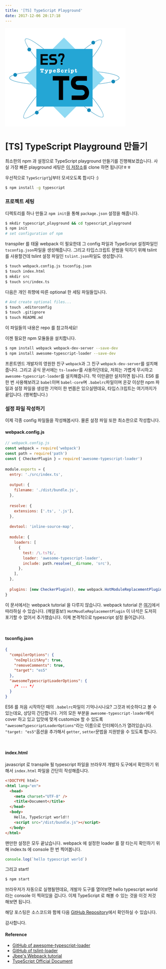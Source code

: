 ```yaml
---
title: '[TS] TypeScript Playground'
date: 2017-12-06 20:17:18
---
```


![](./typescript.png)

# [TS] TypeScript Playground 만들기

최소한의 npm 과 설정으로 TypeScript playground 만들기를 진행해보겠습니다. 사실 가장 빠른 playground 세팅은 [이 저장소](https://github.com/JaeYeopHan/typescript_playground)를 clone 하면 됩니다!ㅎㅎ

우선적으로 `TypeScript`님부터 모셔오도록 합시다 :)

```bash
$ npm install -g typescript
```

### 프로젝트 세팅

디렉토리를 하나 만들고 `npm init`을 통해 `package.json` 설정을 해줍니다.

```bash
$ mkdir typescript_playground && cd typescript_playground
$ npm init
# set configuration of npm
```

transpiler 를 태울 webpack 이 필요한데 그 config 파일과 TypeScript 설정파일인 `tsconfig.json`파일을 생성해줍니다. 그리고 타입스크립트 문법을 익히기 위해 tslint 를 사용할건데 tslint 설정 파일인 `tslint.json`파일도 생성합니다.

```bash
$ touch webpack.config.js tsconfig.json
$ touch index.html
$ mkdir src
$ touch src/index.ts
```

다음은 개인 취향에 따른 optional 한 세팅 파일들입니다.

```bash
# And create optional files...
$ touch .editorconfig
$ touch .gitignore
$ touch README.md
```

이 파일들의 내용은 repo 를 참고하세요!

이젠 필요한 npm 모듈들을 설치합니다.

```bash
$ npm install webpack webpack-dev-server --save-dev
$ npm install awesome-typescript-loader --save-dev
```

프론트엔드 개발자의 영원한 친구 `webpack`과 그 친구 `webpack-dev-server`를 설치해줍니다. 그리고 공식 문서에는 `ts-loader`를 사용하던데요, 저희는 가볍게 무시하고 `awesome-typescript-loader`를 설치해줍니다. 딱 이만큼만 설치하면 됩니다. ES6 를 한 번 사용해보려고 `babel`이며 `babel-core`며 `.babelrc`파일이며 온갖 이상한 npm 파일과 설정 파일을 생성한 기억이 한 번쯤은 있으실텐데요, 타입스크립트는 여기까지가 끝입니다. (행복합니다.)

### 설정 파일 작성하기

이제 각종 config 파일들을 작성해봅시다. 물론 설정 파일 또한 최소한으로 작성합니다.

#### webpack.config.js

```js
// webpack.config.js
const webpack = require('webpack')
const path = require('path')
const { CheckerPlugin } = require('awesome-typescript-loader')

module.exports = {
  entry: './src/index.ts',

  output: {
    filename: './dist/bundle.js',
  },

  resolve: {
    extensions: ['.ts', '.js'],
  },

  devtool: 'inline-source-map',

  module: {
    loaders: [
      {
        test: /\.ts?$/,
        loader: 'awesome-typescript-loader',
        include: path.resolve(__dirname, 'src'),
      },
    ],
  },

  plugins: [new CheckerPlugin(), new webpack.HotModuleReplacementPlugin()],
}
```

이 문서에서는 webpack tutorial 을 다루지 않습니다. webpack tutorial 은 [여기](https://github.com/JaeYeopHan/webpack2_tutorial)에서 따라하실 수 있습니다. (깨알홍보!) `HotMoudleReplacementPlugin` 이 녀석은 도저히 포기할 수 없어서 추가했습니다. 이제 본격적으로 typescript 설정 들어갑니다.

</br>

#### tsconfig.json

```json
{
  "compilerOptions": {
    "noImplicitAny": true,
    "removeComments": true,
    "target": "es5"
  },
  "awesomeTypescriptLoaderOptions": {
    /* ... */
  }
}
```

ES6 를 처음 시작하던 때의 `.babelrc`파일이 기억나시나요? 그것과 비슷하다고 볼 수 있는데요, 상당히 간단합니다. 거의 모든 부분을 `awesome-typescript-loader`에서 cover 하고 있고 입맛에 맞게 customize 할 수 있도록 `"awesomeTypescriptLoaderOptions"`라는 이름으로 인터페이스가 열려있습니다. `"target: "es5"`옵션을 추가해서 `getter`, `setter`문법을 지원받을 수 있도록 합니다.

</br>

#### index.html

javascript 로 transpile 될 typescript 파일을 브라우저 개발자 도구에서 확인하기 위해서 `index.html` 파일을 간단히 작성해줍니다.

```html
<!DOCTYPE html>
<html lang="en">
  <head>
    <meta charset="UTF-8" />
    <title>Document</title>
  </head>
  <body>
    Hello, TypeScript world!!
    <script src="/dist/bundle.js"></script>
  </body>
</html>
```

왠만한 설정은 모두 끝났습니다. webpack 에 설정한 loader 를 잘 타는지 확인하기 위해 index.ts 에 console 한 번 찍어봅니다.

```ts
console.log(`hello typescript world`)
```

그리고 start!

```bash
$ npm start
```

브라우저가 자동으로 실행될텐데요, 개발자 도구를 열어보면 hello typescript world 라는 console 이 찍혀있을 겁니다. 이제 TypeScript 로 해볼 수 있는 것을 이것 저것 해보면 됩니다.

해당 포스팅은 소스코드와 함께 다음 [GitHub Repository](https://github.com/JaeYeopHan/typescript_playground)에서 확인하실 수 있습니다.

감사합니다.

#### Reference

- [GitHub of awesome-typescript-loader](https://github.com/s-panferov/awesome-typescript-loader)
- [GitHub of tslint-loader](https://github.com/wbuchwalter/tslint-loader)
- [Jbee's Webpack tutorial](https://github.com/JaeYeopHan/webpack2_tutorial)
- [TypeScript Official Document](https://www.typescriptlang.org/docs/handbook/basic-types.html)
